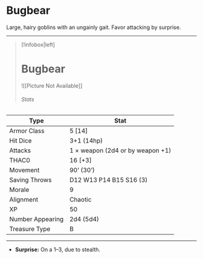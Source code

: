 # Bugbear


Large, hairy goblins with an ungainly gait. Favor attacking by surprise.

------
> [!infobox|left] 
>  # Bugbear
>  ![[Picture Not Available]] 
>  ###### Stats 
| Type                    | Stat        |
| ---------------- | ------------------------------ |
| Armor Class     | 5 [14]                           |
| Hit Dice         | 3+1 (14hp)                       |
| Attacks          | 1 × weapon (2d4 or by weapon +1) |
| THAC0            | 16 [+3]                          |
| Movement         | 90’ (30’)                        |
| Saving Throws    | D12 W13 P14 B15 S16 (3)          |
| Morale           | 9                                |
| Alignment        | Chaotic                          |
| XP               | 50                               |
| Number Appearing | 2d4 (5d4)                        |
| Treasure Type    | B                                |

------

- **Surprise:** On a 1–3, due to stealth.